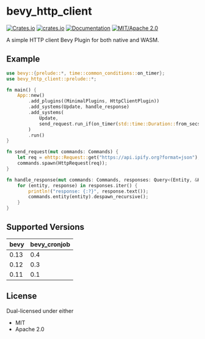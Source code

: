 # bevy_http_client

[![Crates.io](https://img.shields.io/crates/v/bevy_http_client)](https://crates.io/crates/bevy_http_client)
[![crates.io](https://img.shields.io/crates/d/bevy_http_client)](https://crates.io/crates/bevy_cronjob)
[![Documentation](https://docs.rs/bevy_http_client/badge.svg)](https://docs.rs/bevy_http_client)
[![MIT/Apache 2.0](https://img.shields.io/badge/license-MIT%2FApache-blue.svg)](https://github.com/Seldom-SE/seldom_pixel#license)

A simple HTTP client Bevy Plugin for both native and WASM. 

## Example

```rust
use bevy::{prelude::*, time::common_conditions::on_timer};
use bevy_http_client::prelude::*;

fn main() {
    App::new()
        .add_plugins((MinimalPlugins, HttpClientPlugin))
        .add_systems(Update, handle_response)
        .add_systems(
            Update,
            send_request.run_if(on_timer(std::time::Duration::from_secs(1))),
        )
        .run()
}

fn send_request(mut commands: Commands) {
    let req = ehttp::Request::get("https://api.ipify.org?format=json");
    commands.spawn(HttpRequest(req));
}

fn handle_response(mut commands: Commands, responses: Query<(Entity, &HttpResponse)>) {
    for (entity, response) in responses.iter() {
        println!("response: {:?}", response.text());
        commands.entity(entity).despawn_recursive();
    }
}
```


## Supported Versions

| bevy | bevy_cronjob |
|------|--------------|
| 0.13 | 0.4          |
| 0.12 | 0.3          |
| 0.11 | 0.1          |

## License

Dual-licensed under either

- MIT
- Apache 2.0
